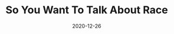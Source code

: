 ---
title: "So You Want To Talk About Race"
authors:
    - "Ijeoma Oluo"
categories: 
    - "race"
link: "https://www.sealpress.com/titles/ijeoma-oluo/so-you-want-to-talk-about-race/9781580056779/?utm_expid=.OyywKgKNQfKo0ZgN1WBZtg.0"
date: "2020-12-26"
---